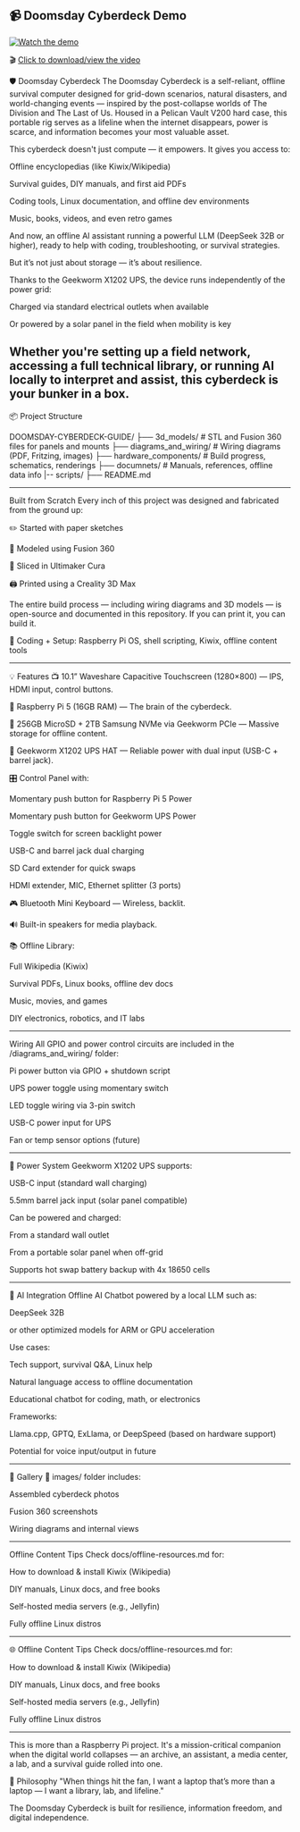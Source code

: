 ## 📹 Doomsday Cyberdeck Demo

[![Watch the demo](diagrams_and_wiring/cyberdeck-thumbnail.png)](diagrams_and_wiring/Doomsday-cyberdeck.mp4)

🎬 [Click to download/view the video](diagrams_and_wiring/Doomsday-cyberdeck.mp4)


🛡️ Doomsday Cyberdeck
The Doomsday Cyberdeck is a self-reliant, offline survival computer designed for grid-down scenarios, natural disasters, and world-changing events — inspired by the post-collapse worlds of The Division and The Last of Us. Housed in a Pelican Vault V200 hard case, this portable rig serves as a lifeline when the internet disappears, power is scarce, and information becomes your most valuable asset.

This cyberdeck doesn't just compute — it empowers. It gives you access to:

Offline encyclopedias (like Kiwix/Wikipedia)

Survival guides, DIY manuals, and first aid PDFs

Coding tools, Linux documentation, and offline dev environments

Music, books, videos, and even retro games

And now, an offline AI assistant running a powerful LLM (DeepSeek 32B or higher), ready to help with coding, troubleshooting, or survival strategies.

But it’s not just about storage — it’s about resilience.

Thanks to the Geekworm X1202 UPS, the device runs independently of the power grid:

Charged via standard electrical outlets when available

Or powered by a solar panel in the field when mobility is key

Whether you're setting up a field network, accessing a full technical library, or running AI locally to interpret and assist, this cyberdeck is your bunker in a box.
---
📦 Project Structure

DOOMSDAY-CYBERDECK-GUIDE/
├── 3d_models/           # STL and Fusion 360 files for panels and mounts
├── diagrams_and_wiring/              # Wiring diagrams (PDF, Fritzing, images)
├── hardware_components/              # Build progress, schematics, renderings
├── documnets/                # Manuals, references, offline data info
|-- scripts/
├── README.md

---
Built from Scratch
Every inch of this project was designed and fabricated from the ground up:

✏️ Started with paper sketches

🧩 Modeled using Fusion 360

🧱 Sliced in Ultimaker Cura

🖨️ Printed using a Creality 3D Max

The entire build process — including wiring diagrams and 3D models — is open-source and documented in this repository. If you can print it, you can build it.

🧠 Coding + Setup: Raspberry Pi OS, shell scripting, Kiwix, offline content tools

---
💡 Features
📺 10.1” Waveshare Capacitive Touchscreen (1280×800) — IPS, HDMI input, control buttons.

🧠 Raspberry Pi 5 (16GB RAM) — The brain of the cyberdeck.

💾 256GB MicroSD + 2TB Samsung NVMe via Geekworm PCIe — Massive storage for offline content.

🔋 Geekworm X1202 UPS HAT — Reliable power with dual input (USB-C + barrel jack).

🎛️ Control Panel with:

Momentary push button for Raspberry Pi 5 Power

Momentary push button for Geekworm UPS Power

Toggle switch for screen backlight power

USB-C and barrel jack dual charging

SD Card extender for quick swaps

HDMI extender, MIC, Ethernet splitter (3 ports)

🎮 Bluetooth Mini Keyboard — Wireless, backlit.

🔊 Built-in speakers for media playback.

📚 Offline Library:

Full Wikipedia (Kiwix)

Survival PDFs, Linux books, offline dev docs

Music, movies, and games

DIY electronics, robotics, and IT labs

---

 Wiring
All GPIO and power control circuits are included in the /diagrams_and_wiring/ folder:

Pi power button via GPIO + shutdown script

UPS power toggle using momentary switch

LED toggle wiring via 3-pin switch

USB-C power input for UPS

Fan or temp sensor options (future)

---
🔋 Power System
Geekworm X1202 UPS supports:

USB-C input (standard wall charging)

5.5mm barrel jack input (solar panel compatible)

Can be powered and charged:

From a standard wall outlet

From a portable solar panel when off-grid

Supports hot swap battery backup with 4x 18650 cells

---

🧠 AI Integration
Offline AI Chatbot powered by a local LLM such as:

DeepSeek 32B

or other optimized models for ARM or GPU acceleration

Use cases:

Tech support, survival Q&A, Linux help

Natural language access to offline documentation

Educational chatbot for coding, math, or electronics

Frameworks:

Llama.cpp, GPTQ, ExLlama, or DeepSpeed (based on hardware support)

Potential for voice input/output in future

---
📸 Gallery
📂 images/ folder includes:

Assembled cyberdeck photos

Fusion 360 screenshots

Wiring diagrams and internal views

---

 Offline Content Tips
Check docs/offline-resources.md for:

How to download & install Kiwix (Wikipedia)

DIY manuals, Linux docs, and free books

Self-hosted media servers (e.g., Jellyfin)

Fully offline Linux distros

---

🌐 Offline Content Tips
Check docs/offline-resources.md for:

How to download & install Kiwix (Wikipedia)

DIY manuals, Linux docs, and free books

Self-hosted media servers (e.g., Jellyfin)

Fully offline Linux distros

---
This is more than a Raspberry Pi project. It's a mission-critical companion when the digital world collapses — an archive, an assistant, a media center, a lab, and a survival guide rolled into one.


🧠 Philosophy
"When things hit the fan, I want a laptop that’s more than a laptop — I want a library, lab, and lifeline."

The Doomsday Cyberdeck is built for resilience, information freedom, and digital independence.

